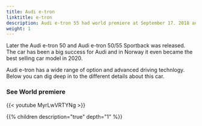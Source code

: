 ```yaml
---
title: Audi e-tron
linktitle: e-tron
description: Audi e-tron 55 had world premiere at September 17. 2018 and was the first all-electric series production model 
weight: 1
---
```


Later the Audi e-tron 50 and Audi e-tron 50/55 Sportback was released. The car has been a big success for Audi and in Norway it even
became the best selling car model in 2020.

Audi e-tron has a wide range of option and advanced driving technlogy. Below you can dig deep in to the different details about this car.

### See World premiere

{{< youtube MyrLwVRTYNg >}}

{{% children description="true" depth="1" %}}
